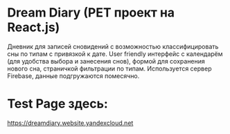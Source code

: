 # Dream Diary (PET проект на React.js)

Дневник для записей сновидений с возможностью классифицировать сны по типам с привязкой к дате. User friendly интерфейс с календарём (для удобства выбора и занесения снов), формой для сохранения нового сна, страничкой фильтрации по типам. Используется сервер Firebase, данные подгружаются помесячно.

# Test Page здесь:

https://dreamdiary.website.yandexcloud.net
